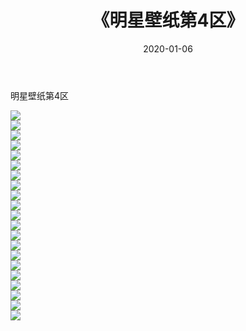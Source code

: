 ﻿---
layout: post
title:  《明星壁纸第4区》
date:   2020-01-06
img: http://img.660000.xyz/Sharelink/壁纸/明星壁纸/明星壁纸第4区/000-4.jpg
categories: [美女, 清纯, 唯美]
---

明星壁纸第4区

  ![](http://img.660000.xyz/Sharelink/壁纸/明星壁纸/084.jpg) <br> ![](http://img.660000.xyz/Sharelink/壁纸/明星壁纸/085.jpg) <br> ![](http://img.660000.xyz/Sharelink/壁纸/明星壁纸/086.jpg) <br> ![](http://img.660000.xyz/Sharelink/壁纸/明星壁纸/087.jpg) <br> ![](http://img.660000.xyz/Sharelink/壁纸/明星壁纸/088.jpg) <br> ![](http://img.660000.xyz/Sharelink/壁纸/明星壁纸/089.jpg) <br> ![](http://img.660000.xyz/Sharelink/壁纸/明星壁纸/090.jpg) <br> ![](http://img.660000.xyz/Sharelink/壁纸/明星壁纸/091.jpg) <br> ![](http://img.660000.xyz/Sharelink/壁纸/明星壁纸/092.jpg) <br> ![](http://img.660000.xyz/Sharelink/壁纸/明星壁纸/093.jpg) <br> ![](http://img.660000.xyz/Sharelink/壁纸/明星壁纸/094.jpg) <br> ![](http://img.660000.xyz/Sharelink/壁纸/明星壁纸/095.jpg) <br> ![](http://img.660000.xyz/Sharelink/壁纸/明星壁纸/096.jpg) <br> ![](http://img.660000.xyz/Sharelink/壁纸/明星壁纸/097.jpg) <br> ![](http://img.660000.xyz/Sharelink/壁纸/明星壁纸/098.jpg) <br> ![](http://img.660000.xyz/Sharelink/壁纸/明星壁纸/099.jpg) <br> ![](http://img.660000.xyz/Sharelink/壁纸/明星壁纸/100.jpg) <br> ![](http://img.660000.xyz/Sharelink/壁纸/明星壁纸/101.jpg) <br> ![](http://img.660000.xyz/Sharelink/壁纸/明星壁纸/102.jpg) <br> ![](http://img.660000.xyz/Sharelink/壁纸/明星壁纸/103.jpg) <br> ![](http://img.660000.xyz/Sharelink/壁纸/明星壁纸/104.jpg) <br>
